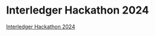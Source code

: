 # Interledger Hackathon 2024

[Interledger Hackathon 2024](https://interledger.org/summit/hackathon)
